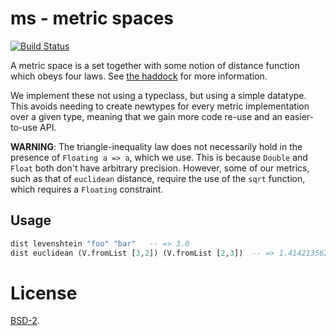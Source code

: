# ms - metric spaces

[![Build Status](https://travis-ci.org/relrod/ms.svg?branch=master)](https://travis-ci.org/relrod/ms)

A metric space is a set together with some notion of distance function which
obeys four laws. See
[the haddock](https://relrod.github.io/ms/Math-MetricSpace.html) for more
information.

We implement these not using a typeclass, but using a simple datatype. This
avoids needing to create newtypes for every metric implementation over a given
type, meaning that we gain more code re-use and an easier-to-use API.

**WARNING**: The triangle-inequality law does not necessarily hold in the
presence of `Floating a => a`, which we use. This is because `Double` and
`Float` both don't have arbitrary precision. However, some of our metrics, such
as that of `euclidean` distance, require the use of the `sqrt` function, which
requires a `Floating` constraint.

## Usage

```haskell
dist levenshtein "foo" "bar"   -- => 3.0
dist euclidean (V.fromList [3,2]) (V.fromList [2,3])  -- => 1.4142135623730951
```

# License

[BSD-2](LICENSE).
